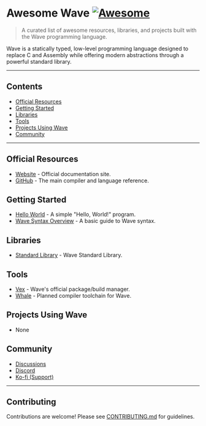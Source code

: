 # Awesome Wave [![Awesome](https://awesome.re/badge.svg)](https://awesome.re)

> A curated list of awesome resources, libraries, and projects built with the Wave programming language.

Wave is a statically typed, low-level programming language designed to replace C and Assembly while offering modern abstractions through a powerful standard library.

---

## Contents

- [Official Resources](#official-resources)
- [Getting Started](#getting-started)
- [Libraries](#libraries)
- [Tools](#tools)
- [Projects Using Wave](#projects-using-wave)
- [Community](#community)

---

## Official Resources

- [Website](https://wave-lang.dev) - Official documentation site.
- [GitHub](https://github.com/LunaStev/Wave#readme) - The main compiler and language reference.

## Getting Started

- [Hello World](https://github.com/LunaStev/Wave/tree/master/test/test2.wave) - A simple "Hello, World!" program.
- [Wave Syntax Overview](https://wave-lang.dev/docs/syntax) - A basic guide to Wave syntax.

## Libraries

- [Standard Library](https://github.com/LunaStev/std) - Wave Standard Library.

## Tools

- [Vex](https://github.com/LunaStev/Vex#readme) - Wave's official package/build manager.
- [Whale](https://github.com/LunaStev/Whale#readme) - Planned compiler toolchain for Wave.

## Projects Using Wave

- None

## Community

- [Discussions](https://github.com/LunaStev/Wave/discussions)
- [Discord](https://discord.com/invite/Kuk2qXFjc5)
- [Ko-fi (Support)](https://ko-fi.com/lunasev)

---

## Contributing

Contributions are welcome! Please see [CONTRIBUTING.md](CONTRIBUTING.md) for guidelines.
